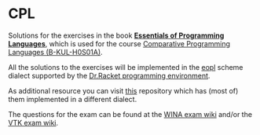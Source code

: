 # CPL

Solutions for the exercises in the book [**Essentials of Programming Languages**](http://dl.acm.org/citation.cfm?id=1378240&coll=DL&dl=GUIDE&CFID=472644417&CFTOKEN=48425312), which is used for the course [Comparative Programming Languages (B-KUL-H0S01A)](https://onderwijsaanbod.kuleuven.be/syllabi/e/H0S01AE.htm). 

All the solutions to the exercises will be implemented in the [eopl](http://docs.racket-lang.org/eopl/) scheme dialect supported by the [Dr.Racket programming environment](http://docs.racket-lang.org/drracket/). 

As additional resource you can visit [this](https://github.com/chenyukang/eopl/) repository which has (most of) them implemented in a different dialect.

The questions for the exam can be found at the [WINA exam wiki](https://wiki.wina.be/examens/index.php/Comparative_Programming_Languages) and/or the [VTK exam wiki](https://wiki.vtk.be/Comparative_Programming_Languages_%28H04L5A%29).
